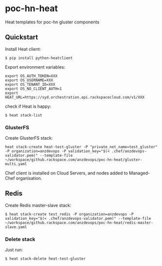 poc-hn-heat
===========

Heat templates for poc-hn gluster components

## Quickstart

Install Heat client:

```
$ pip install python-heatclient
```

Export environment variables:

```
export OS_AUTH_TOKEN=XXX
export OS_USERNAME=XXX
export OS_TENANT_ID=XXX
export OS_NO_CLIENT_AUTH=1
export HEAT_URL=https://syd.orchestration.api.rackspacecloud.com/v1/XXX
```

check if Heat is happy:

```
$ heat stack-list
```

### GlusterFS

Create GlusterFS stack:

```
heat stack-create heat-test-gluster -P "private_net_name=test_gluster" -P organization=anzdevops -P validation_key="$(< .chef/anzdevops-validator.pem)" --template-file ~/workspace/github.rackspace.com/anzdevops/poc-hn-heat/gluster-multi.yaml
```

Chef client is installed on Cloud Servers, and nodes added to Managed-Chef organisation.

## Redis

Create Redis master-slave stack:

```
$ heat stack-create test_redis -P organization=anzdevops -P validation_key="$(< .chef/anzdevops-validator.pem)" --template-file ~/workspace/github.rackspace.com/anzdevops/poc-hn-heat/redis-master-slave.yaml
```

### Delete stack

Just run:

```
$ heat stack-delete heat-test-gluster
```

